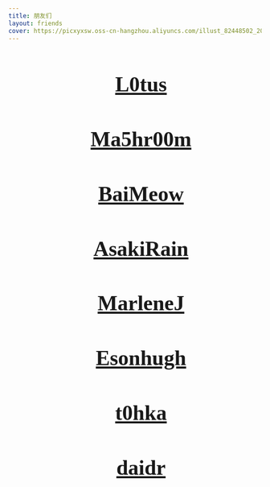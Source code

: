 ```yaml
---
title: 朋友们
layout: friends
cover: https://picxyxsw.oss-cn-hangzhou.aliyuncs.com/illust_82448502_20220605_001853.jpg
---
```


- # [L0tus](https://l0tus.vip)
- # [Ma5hr00m](http://ma5hr00m.top/)
- # [BaiMeow](https://baimeow.cn/)
- # [AsakiRain](https://irain.cc/)
- # [MarleneJ](http://www.marlenej.com/)
- # [Esonhugh](https://eson.ninja/)
- # [t0hka](https://blog.t0hka.top/)
- # [daidr](https://daidr.me/)

<style>
  ul li{
    list-style: none;
    font-size: 1.5em;
    font-family: consolas;
    /* width: 600px; */
    line-height: 50px;
    text-align: center;
    height: 50px;
    position: relative;
    color: rgb(168, 168, 168);
    transition:color 0.1s, font-size 0.1s,transform 0.1s;
  }
  ul li:hover{
      color: rgb(255, 255, 255);
      font-size: 1.8em;
      transform: rotate(-0.5deg);
  }
  ul li::before{
      content: "";
      position: absolute;
      top: 0;
      left: 0;
      width: 100%;
      height: 100%;
      background: rgba(230, 114, 73,0.6);
      border-radius: 25px;
      z-index: -1;
      transform: scaleY(0);
      transition: transform 0.1s;
      transform-origin: bottom;
  }
  ul li:hover::before{
      transform: scaleY(1);
      transition: transform 0.1s;
      transform-origin: top;
  }
  ul li::after{
      content: "";
      position: absolute;
      top: 0;
      left: 0;
      width: 100%;
      height: 100%;
      background: rgba(230, 114, 73,0.4);
      border-radius: 25px;
      z-index: -2;
      transform: scaleY(0);
      transition: transform 0.1s;
      transform-origin: bottom;
      filter: blur(40px);
  }
  ul li:hover::after{
      transform: scaleY(1);
      transition: transform 0.1s;
      transform-origin: top;
  }
</style>